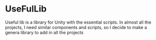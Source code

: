 # UseFulLib
Useful lib is a library for Unity with the essential scripts. In almost all the projects, I need similar components and scripts, so I decide to make a genera library to add in all the projects
